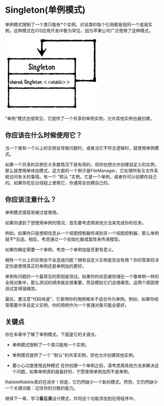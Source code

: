 # Singleton(单例模式)

单例模式限制了一个类只能有*个实例。对该类的每个引用都是指同一个底层实例。这种模式在iOS应用开发中极为常见，因为苹果公司广泛使用了这种模式。

![img77](https://raw.githubusercontent.com/CainLuo/DesignPatterns/main/Images/img77.png)

"单例"模式也很常见，它提供了一个共享的单例实例，允许其他实例也被创建。

## 你应该在什么时候使用它？

当一个类有一个以上的实例会导致问题时，或者当它不符合逻辑时，就使用单例模式。

如果一个共享的实例在大多数情况下是有用的，但你也想允许创建自定义的实例，那么就使用单体加模式。这方面的一个例子是FileManager，它处理所有与文件系统访问有关的事情。有一个 "默认 "实例，它是一个单例，或者你可以创建你自己的。如果你在后台线程上使用它，你通常会创建自己的。

## 你应该注意什么？

单例模式很容易被过度使用。

如果你遇到了想使用单例的情况，首先要考虑用其他方法来完成你的任务。

例如，如果你只是想把信息从一个视图控制器传递到另一个视图控制器，那么单例就不*合适。相反，考虑通过一个初始化器或属性来传递模型。

如果你确定需要一个单例，考虑一个单例加是否更有意义。

拥有一个以上的实例会不会造成问题？拥有自定义实例是否会有用？你的答案将决定你是使用真正的单例还是单例加的更好。

单例有问题的一个最常见的原因是测试。如果你的状态被存储在一个像单例一样的全局对象中，那么测试的顺序就会很重要，而且模拟它们会很痛苦。这两个原因使测试变得很痛苦。

最后，要注意"代码味道"，它表明你的用例根本不适合作为单例。例如，如果你经常需要许多自定义实例，你的用例作为一个普通对象可能会更好。 

## 关键点

你在本章中了解了单例模式。下面是它的关键点。

- 单例模式限制了一个类只能有一个实例。

- 单例模式提供了一个 "默认"的共享实例，但也允许创建其他实例。

- 要小心过度使用这种模式 在你创建一个单例之前，请考虑用其他方法来解决这个问题。如果单例真的是最好的，宁愿使用单例加而不是单例。

RabbleWabble真的在进步！但是，它仍然缺少一个新的模式。然而，它仍然缺少一个关键功能：记住你的分数的能力。

继续下一章，学习**备忘录**设计模式，并将这个功能添加到应用程序中。